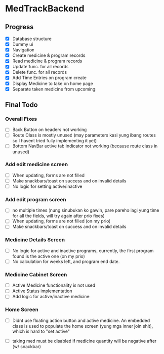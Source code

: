 # MedTrackBackend
## Progress
- [x] Database structure
- [x] Dummy ui
- [x] Navigation
- [x] Create medicine & program records 
- [x] Read medicine & program records
- [x] Update func. for all records
- [x] Delete func. for all records
- [x] Add Time Entries on program create
- [x] Display Medicine to take on home page
- [x] Separate taken medicine from upcoming
## Final Todo
### Overall Fixes
- [ ] Back Button on headers not working
- [ ] Route Class is mostly unused (may parameters kasi yung ibang routes so I havent tried fully implementing it yet)
- [ ] Bottom NavBar active tab indicator not working (because route class in unused)

### Add edit medicine screen
- [ ] When updating, forms are not filled
- [ ] Make snackbars/toast on success and on invalid details 
- [ ] No logic for setting active/inactive

### Add edit program screen
- [ ] no multiple times (nung sinubukan ko gawin, pare pareho lagi yung time for all the fields, will try
 again after prio fixes)
- [ ] When updating, forms are not filled (on my prio)
- [ ] Make snackbars/toast on success and on invalid details 

### Medicine Details Screen
- [ ] No logic for active and inactive programs, currently, the first program found is the active one (on my prio)
- [ ] No calculation for weeks left, and program end date.

### Medicine Cabinet Screen
- [ ] Active Medicine functionality is not used
- [ ] Active Status implementation
- [ ] Add logic for active/inactive medicine

### Home Screen
- [ ] Didnt use floating action button and active medicine. An embedded class
is used to populate the home screen (yung mga inner join shit), which is hard to "set active"
- [ ] taking med must be disabled if medicine quantity will be negative after (w/ snackbar)



